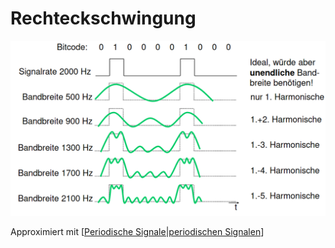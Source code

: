 # Rechteckschwingung

![](attachments/Rechteckschwingung.png)

Approximiert mit [[Periodische Signale|periodischen Signalen]]

[//begin]: # "Autogenerated link references for markdown compatibility"
[Periodische Signale|periodischen Signalen]: <Periodische Signale> "Periodische Signale"
[//end]: # "Autogenerated link references"